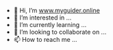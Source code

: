 - 👋 Hi, I’m www.myguider.online
- 👀 I’m interested in ...
- 🌱 I’m currently learning ...
- 💞️ I’m looking to collaborate on ...
- 📫 How to reach me ...

<!---
myguider/myguider is a ✨ special ✨ repository because its `README.md` (this file) appears on your GitHub profile.
You can click the Preview link to take a look at your changes.
--->

